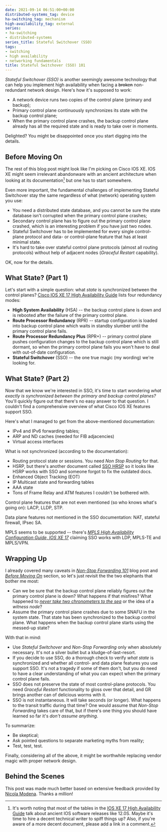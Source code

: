 ```yaml
---
date: 2021-09-14 06:51:00+00:00
distributed-systems_tag: device
ha-switching_tag: mechanism
high-availability_tag: external
series:
- ha-switching
- distributed-systems
series_title: Stateful Switchover (SSO)
tags:
- switching
- high availability
- networking fundamentals
title: Stateful Switchover (SSO) 101
---
```

*Stateful Switchover (SSO)* is another seemingly awesome technology that can help you implement high availability when facing a ~~broken~~ non-redundant network design. Here's how it's supposed to work:

* A network device runs two copies of the control plane (primary and backup);
* Primary control plane continuously synchronizes its state with the backup control plane;
* When the primary control plane crashes, the backup control plane already has all the required state and is ready to take over in moments.

Delighted? You might be disappointed once you start digging into the details.
<!--more-->
## Before Moving On

The rest of this blog post might look like I'm picking on Cisco IOS XE. IOS XE might seem irrelevant abandonware with an ancient architecture when looking at its documentation[^1] but one has to start somewhere.

Even more important, the fundamental challenges of implementing Stateful Switchover stay the same regardless of what (network) operating system you use:

* You need a distributed state database, and you cannot be sure the state database isn't corrupted when the primary control plane crashes;
* Secondary control plane has to figure out the primary control plane crashed, which is an interesting problem if you have just two nodes.
* Stateful Switchover has to be implemented for every single control-plane protocol and data- or control-plane feature that has at least minimal state.
* It's hard to take over stateful control plane protocols (almost all routing protocols) without help of adjacent nodes (*Graceful Restart* capability).

OK, now for the details.

## What State? (Part 1)

Let's start with a simple question: what *state* is synchronized between the control planes? [Cisco IOS XE 17 High Availability Guide](https://www.cisco.com/c/en/us/td/docs/ios-xml/ios/ha/configuration/xe-17/ha-xe-17-book/ha-config-stateful-switchover.html) lists four redundancy modes:

* **High System Availability** (HSA) -- the backup control plane is down and is rebooted after the failure of the primary control plane.
* **Route Processor Redundancy** (RPR) -- startup configuration is loaded into backup control plane which waits in standby slumber until the primary control plane fails.
* **Route Processor Redundancy Plus** (RPR+) -- primary control plane pushes configuration changes to the backup control plane which is still dormant, so when the primary control plane fails you won't have to deal with out-of-date configuration.
* **Stateful Switchover** (SSO) -- the one true magic (my wording) we're looking for.

## What State? (Part 2)

Now that we know we're interested in SSO, it's time to start wondering *what exactly is synchronized between the primary and backup control planes?* You'll quickly figure out that there's no easy answer to that question. I couldn't find a comprehensive overview of what Cisco IOS XE features support SSO.

Here's what I managed to get from the above-mentioned documentation:

* IPv4 and IPv6 forwarding tables;
* ARP and ND caches (needed for FIB adjacencies)
* Virtual access interfaces

What is not synchronized (according to the documentation):

* Routing protocol state or sessions. You need *Non Stop Routing* for that.
* HSRP, but there's another document called [SSO HRSP](https://www.cisco.com/c/en/us/td/docs/ios-xml/ios/ipapp_fhrp/configuration/xe-16-5/fhp-xe-16-5-book/fhp-hsrp-sso.html) so it looks like HSRP works with SSO and someone forgot to fix the outdated docs.
* Enhanced Object Tracking (EOT)
* IP Multicast state and forwarding tables
* AAA state
* Tons of Frame Relay and ATM features I couldn't be bothered with.

Control plane features that are not even mentioned (so who knows what's going on): LACP, LLDP, STP.

Data plane features not mentioned in the SSO documentation: NAT, stateful firewall, IPsec SA.

MPLS seems to be supported -- there's *‌[MPLS High Availability Configuration Guide, IOS XE 17](https://www.cisco.com/c/en/us/td/docs/ios-xml/ios/mp_ha/configuration/xe-17/mp-ha-xe-17-book.html)* claiming SSO works with LDP, MPLS-TE and MPLS/VPN.

## Wrapping Up

I already covered many caveats in *[Non-Stop Forwarding 101](non-stop-forwarding.html)* blog post and *[Before Moving On](#before-moving-on)* section, so let's just revisit the the two elephants that bother me most:

* Can we be sure that the backup control plane reliably figures out the primary control plane is down? What happens if that misfires? What happened to *[never take two chronometers to the sea](https://blog.ipspace.net/2017/01/never-take-two-chronometers-to-sea.html)* or the idea of a *witness node*?
* Assume the primary control plane crashes due to some SNAFU in the system state. That state has been synchronized to the backup control plane. What happens when the backup control plane starts using the messed-up state?

With that in mind:

* Use *Stateful Switchover* and *Non-Stop Forwarding* only when absolutely necessary. It's not a silver bullet but a kludge-of-last-resort.
* If you decide to use SSO, do a thorough check to verify *what state* is synchronized and whether all control- and data plane features you use support SSO. It's not a tragedy if some of them don't, but you do need to have a clear understanding of what you can expect when the primary control plane fails.
* SSO does not preserve the state of most control-plane protocols. You need *Graceful Restart* functionality to gloss over that detail, and GR brings another can of delicious worms with it.
* SSO is not instantaneous. It will take seconds (or longer). What happens to the transit traffic during that time? One would assume that *Non-Stop Forwarding* takes care of that, but if there's one thing you should have learned so far it's *don't assume anything*.

To summarize:

* Be skeptical;
* Ask pointed questions to separate marketing myths from reality;
* Test, test, test.

Finally, considering all of the above, it might be worthwhile replacing vendor magic with proper network design.

[^1]: It's worth noting that most of the tables in the [IOS XE 17 High Availability Guide](https://www.cisco.com/c/en/us/td/docs/ios-xml/ios/ha/configuration/xe-17/ha-xe-17-book/ha-config-stateful-switchover.html) talk about ancient IOS software releases like 12.0S. Maybe it's time to hire a decent technical writer to spiff things up? Also, if you're aware of a more decent document, please add a link in a comment.

## Behind the Scenes

This post was made much better based on extensive feedback provided by [Nicola Modena](https://www.ipspace.net/Expert:Nicola_Modena). Thanks a million!
